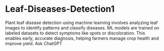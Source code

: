 # Leaf-Diseases-Detection1
Plant leaf disease detection using machine learning involves analyzing leaf images to identify patterns and classify diseases. ML models are trained on labeled datasets to detect symptoms like spots or discoloration. This enables early, accurate diagnosis, helping farmers manage crop health and improve yield.     Ask ChatGPT
